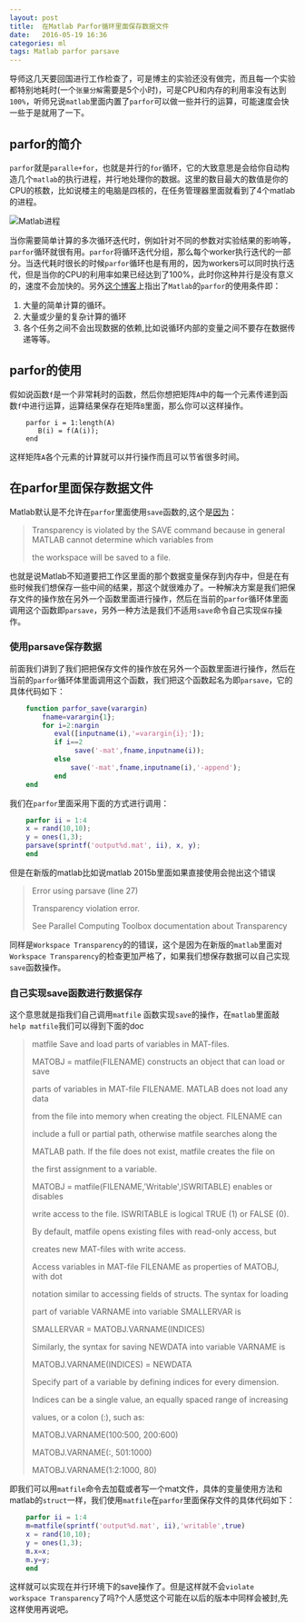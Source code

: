 ```yaml
---
layout: post
title:  在Matlab Parfor循环里面保存数据文件
date:   2016-05-19 16:36
categories: ml
tags: Matlab parfor parsave
---
```



导师这几天要回国进行工作检查了，可是博主的实验还没有做完，而且每一个实验都特别地耗时(一个`张量分解`需要是5个小时)，可是CPU和内存的利用率没有达到`100%`，听师兄说`matlab`里面内置了`parfor`可以做一些并行的运算，可能速度会快一些于是就用了一下。

## parfor的简介 ##

`parfor`就是`paralle+for`，也就是并行的`for`循环，它的大致意思是会给你自动构造几个`matlab`的执行进程，并行地处理你的数据。这里的数目最大的数值是你的CPU的核数，比如说楼主的电脑是四核的，在任务管理器里面就看到了4个matlab的进程。

<img src="/assets/img/201604/parfor-Matlab.png" class="myimage" alt="Matlab进程" />

当你需要简单计算的多次循环迭代时，例如针对不同的参数对实验结果的影响等，`parfor`循环就很有用。`parfor`将循环迭代分组，那么每个worker执行迭代的一部分。当迭代耗时很长的时候`parfor`循环也是有用的，因为workers可以同时执行迭代，但是当你的CPU的利用率如果已经达到了100%，此时你这种并行是没有意义的，速度不会加快的。另外[这个博客](http://zhiqiang.org/blog/it/matlab-parfor-condition.html "这个博客")上指出了`Matlab`的`parfor`的使用条件即：

1. 大量的简单计算的循环。
2. 大量或少量的复杂计算的循环
3. 各个任务之间不会出现数据的依赖,比如说循环内部的变量之间不要存在数据传递等等。

## parfor的使用 ##

假如说函数`f`是一个非常耗时的函数，然后你想把矩阵`A`中的每一个元素传递到函数`f`中进行运算，运算结果保存在矩阵`B`里面，那么你可以这样操作。

```mtlab
	parfor i = 1:length(A)
	   B(i) = f(A(i));
	end
```

这样矩阵`A`各个元素的计算就可以并行操作而且可以节省很多时间。


## 在parfor里面保存数据文件 ##

Matlab默认是不允许在`parfor`里面使用`save`函数的,这个是[因为](http://cn.mathworks.com/matlabcentral/answers/135285-how-do-i-use-save-with-a-parfor-loop-using-parallel-computing-toolbox)：

> Transparency is violated by the SAVE command because in general MATLAB cannot determine which variables from
>  
> the workspace will be saved to a file.

也就是说Matlab不知道要把工作区里面的那个数据变量保存到内存中，但是在有些时候我们想保存一些中间的结果，那这个就很难办了。一种解决方案是我们把保存文件的操作放在另外一个函数里面进行操作，然后在当前的`parfor`循环体里面调用这个函数即`parsave`，另外一种方法是我们不适用`save`命令自己实现`保存`操作。

### 使用parsave保存数据 ###

前面我们讲到了我们把把保存文件的操作放在另外一个函数里面进行操作，然后在当前的`parfor`循环体里面调用这个函数，我们把这个函数起名为即`parsave`，它的具体代码如下：

```matlab
	function parfor_save(varargin)
	    fname=varargin{1};    
	    for i=2:nargin
	       eval([inputname(i),'=varargin{i};']);  
	       if i==2
	            save('-mat',fname,inputname(i));
	       else
	           save('-mat',fname,inputname(i),'-append');
	       end        
	end
```

我们在`parfor`里面采用下面的方式进行调用：

```matlab
	parfor ii = 1:4
	x = rand(10,10);
	y = ones(1,3);
	parsave(sprintf('output%d.mat', ii), x, y);
	end
```

但是在新版的matlab比如说matlab 2015b里面如果直接使用会抛出这个错误

> Error using parsave (line 27)
> 
> Transparency violation error.
> 
>  See Parallel Computing Toolbox documentation about Transparency

同样是`Workspace Transparency`的的错误，这个是因为在新版的`matlab`里面对`Workspace Transparency`的检查更加严格了，如果我们想保存数据可以自己实现`save`函数操作。

### 自己实现save函数进行数据保存 ###

这个意思就是指我们自己调用`matfile` 函数实现`save`的操作，在`matlab`里面敲`help matfile`我们可以得到下面的doc


> matfile Save and load parts of variables in MAT-files.
> 
> MATOBJ = matfile(FILENAME) constructs an object that can load or save
>     
>parts of variables in MAT-file FILENAME. MATLAB does not load any data
>     
>from the file into memory when creating the object. FILENAME can
>     
>include a full or partial path, otherwise matfile searches along the 
>     
> MATLAB path. If the file does not exist, matfile creates the file on
>     
>the first assignment to a variable.
>     
>MATOBJ = matfile(FILENAME,'Writable',ISWRITABLE) enables or disables
>     
>write access to the file. ISWRITABLE is logical TRUE (1) or FALSE (0).
>     
>By default, matfile opens existing files with read-only access, but
>
>creates new MAT-files with write access.
>
> Access variables in MAT-file FILENAME as properties of MATOBJ, with dot
> 
>notation similar to accessing fields of structs. The syntax for loading
>
>part of variable VARNAME into variable SMALLERVAR is 
>
>SMALLERVAR = MATOBJ.VARNAME(INDICES)
>
>Similarly, the syntax for saving NEWDATA into variable VARNAME is 
>
>MATOBJ.VARNAME(INDICES) = NEWDATA
>
>Specify part of a variable by defining indices for every dimension.
>
>Indices can be a single value, an equally spaced range of increasing
>
>values, or a colon (:), such as:
>
>MATOBJ.VARNAME(100:500, 200:600)
>
>MATOBJ.VARNAME(:, 501:1000)
>
>MATOBJ.VARNAME(1:2:1000, 80)


即我们可以用`matfile`命令去加载或者写一个mat文件，具体的变量使用方法和matlab的`struct`一样，我们使用`matfile`在`parfor`里面保存文件的具体代码如下：

```matlab
	parfor ii = 1:4
	m=matfile(sprintf('output%d.mat', ii),'writable',true)
	x = rand(10,10);
	y = ones(1,3);
	m.x=x;
	m.y=y;
	end
```
这样就可以实现在并行环境下的save操作了。但是这样就不会`violate  workspace Transparency`了吗?个人感觉这个可能在以后的版本中同样会被封,先这样使用再说吧。